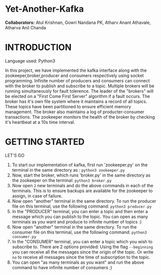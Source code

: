 # Yet-Another-Kafka
**Collaborators:** Atul Krishnan, Gowri Nandana PK, Atharv Anant Athavale, Atharva Anil Chanda

# INTRODUCTION #
Language used: Python3 

In this project, we have implemented the kafka interface along with the zookeeper,broker,producer and consumers respectively using socket programming. Infinite number of producers and consumers can connect with the broker to publish and subscribe to a topic. Multiple brokers will be running simultaneously for fault tolerence. The leader of the "brokers" will be elected on a "First Come First Server" algorithm if a fault occurs. The broker has it's own file system where it maintains a record of all topics. These topics have been partitioned to ensure efficient memory management. The broker also maintains a log of producter-consumer transactions.
The zookeeper monitors the health of the broker by checking it's heartbeat at a 10s time interval. 

# GETTING STARTED #
LET'S GO

1. To start our implementation of kafka, first run 'zookeeper.py' on the terminal in the same directory as :
```python3 zookeeper.py```
2. Now, start the broker, which runs 'broker.py' in the same directory as the zookeeper on the terminal:
```python3 broker.py```
3. Now open ```2``` new terminals and do the above commands in each of the terminals. This is to ensure backups are available for the zookeeper to assign, in case of failure. 
4. Now open "another" terminal in the same directory. To run the producer file on this terminal, use the following command: 
```python3 producer.py```
5. In the "PRODUCER" terminal, you can enter a topic and then enter a message which you can publish to the topic. You can open as many terminals as you want and produce to infinite number of topics :)
6. Now open "another" terminal in the same directory. To run the consumer file on this terminal, use the following command: 
```python3 consumer.py```
7. In the "CONSUMER" terminal, you can enter a topic which you wish to subscribe to. There are 2 options provided: Using the flag ```--beginning``` you can receive all the messages since the origin of the topic. Or write ```no``` to receive all messages since the time of subscription to the topic. 
8. You can open "as many terminals as you want" and run the above command to have infinite number of consumers ;)
